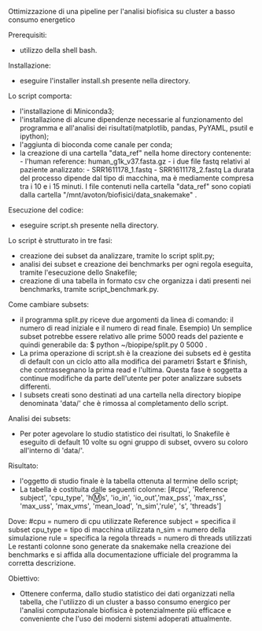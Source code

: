 Ottimizzazione di una pipeline per l'analisi biofisica su cluster a basso consumo energetico

Prerequisiti:
- utilizzo della shell bash.


Installazione:
- eseguire l'installer install.sh presente nella directory. 

Lo script comporta: 
- l'installazione di Miniconda3;
- l'installazione di alcune dipendenze necessarie al funzionamento del programma e all'analisi dei risultati(matplotlib, pandas, PyYAML, psutil e ipython);
- l'aggiunta di bioconda come canale per conda;
- la creazione di una cartella "data_ref" nella home directory contenente:
                                                                         - l'human reference: human_g1k_v37.fasta.gz
                                                                         - i due file fastq relativi al paziente analizzato:
                                                                                    - SRR1611178_1.fastq
                                                                                    - SRR1611178_2.fastq
La durata del processo dipende dal tipo di macchina, ma è mediamente compresa tra i 10 e i 15 minuti. I file contenuti nella cartella "data_ref" sono copiati dalla cartella "/mnt/avoton/biofisici/data_snakemake" .


Esecuzione del codice:
- eseguire script.sh presente nella directory.

Lo script è strutturato in tre fasi: 
- creazione dei subset da analizzare, tramite lo script split.py;
- analisi dei subset e creazione dei benchmarks per ogni regola eseguita, tramite l'esecuzione dello Snakefile;
- creazione di una tabella in formato csv che organizza i dati presenti nei benchmarks, tramite script_benchmark.py.

Come cambiare subsets:
- il programma split.py riceve due argomenti da linea di comando: il numero di read iniziale e il numero di read finale. 
Esempio) Un semplice subset potrebbe essere relativo alle prime 5000 reads del paziente e quindi generabile da: 
$  python ~/biopipe/split.py 0 5000 .
- La prima operazione di script.sh è la creazione dei subsets ed è gestita di default con un ciclo atto alla modifica dei parametri $start e $finish, che contrassegnano la prima read e l'ultima. Questa fase è soggetta a continue modifiche da parte dell'utente per poter analizzare subsets differenti.
- I subsets creati sono destinati ad una cartella nella directory biopipe denominata 'data/' che è rimossa al completamento dello script.

Analisi dei subsets:
- Per poter agevolare lo studio statistico dei risultati, lo Snakefile è eseguito di default 10 volte su ogni gruppo di subset, ovvero su coloro all'interno di 'data/'.

Risultato:
- l'oggetto di studio finale è la tabella ottenuta al termine dello script;
- La tabella è costituita dalle seguenti colonne:
[#cpu', 'Reference subject', 'cpu_type', 'h:m:s', 'io_in', 'io_out','max_pss', 'max_rss', 'max_uss', 'max_vms', 'mean_load', 'n_sim','rule', 's', 'threads']

Dove:
#cpu = numero di cpu utilizzate
Reference subject = specifica il subset
cpu_type = tipo di macchina utilizzata
n_sim = numero della simulazione
rule = specifica la regola
threads = numero di threads utilizzati
Le restanti colonne sono generate da snakemake nella creazione dei benchmarks e si affida alla documentazione ufficiale del programma la corretta descrizione.

Obiettivo:
- Ottenere conferma, dallo studio statistico dei dati organizzati nella tabella, che l'utilizzo di un cluster a basso consumo energico per l'analisi computazionale biofisica è potenzialmente più efficace e conveniente che l'uso dei moderni sistemi adoperati attualmente. 
